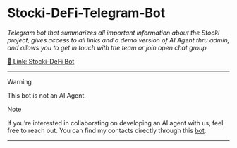 # Stocki-DeFi-Telegram-Bot

_Telegram bot that summarizes all important information about the Stocki project, gives access to all links and a demo version of AI Agent thru admin, and allows you to get in touch with the team or join open chat group._

[🔗 Link: Stocki-DeFi Bot](https://t.me/StockiDeFi_bot)

---
> [!WARNING]  
> This bot is not an AI Agent.

> [!NOTE]
> If you’re interested in collaborating on developing an AI agent with us, feel free to reach out.
> You can find my contacts directly through this [bot](https://t.me/StockiDeFi_bot).
---


